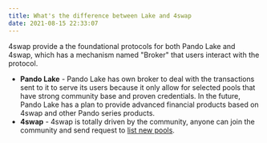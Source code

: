 ```yaml
---
title: What's the difference between Lake and 4swap
date: 2021-08-15 22:33:07
---
```


4swap provide a the foundational protocols for both Pando Lake and 4swap, which has a mechanism named "Broker" that users interact with the protocol.

- **Pando Lake** - Pando Lake has own broker to deal with the transactions sent to it to serve its users because it only allow for selected pools that have strong community base and proven credentials. In the future, Pando Lake has a plan to provide advanced financial products based on 4swap and other Pando series products.
- **4swap** - 4swap is totally driven by the community, anyone can join the community and send request to [list new pools](https://docs.pando.im/docs/lake/tutorials/listing).

